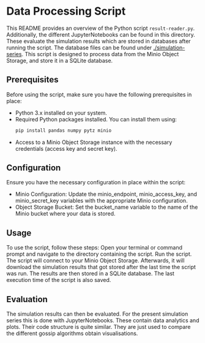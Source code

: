 # Data Processing Script
This README provides an overview of the Python script `result-reader.py`.
Additionally, the different JupyterNotebooks can be found in this directory.
These evaluate the simulation results which are stored in databases after running the script.
The database files can be found under [./simulation-series](./simulation-series).
This script is designed to process data from the Minio Object Storage, and store it in a SQLite database.

## Prerequisites

Before using the script, make sure you have the following prerequisites in place:

- Python 3.x installed on your system.
- Required Python packages installed. You can install them using:
    ```bash
    pip install pandas numpy pytz minio
    ```
- Access to a Minio Object Storage instance with the necessary credentials (access key and secret key).

## Configuration
Ensure you have the necessary configuration in place within the script:

- Minio Configuration: Update the minio_endpoint, minio_access_key, and minio_secret_key variables with the appropriate Minio configuration.
- Object Storage Bucket: Set the bucket_name variable to the name of the Minio bucket where your data is stored.



## Usage
To use the script, follow these steps:
Open your terminal or command prompt and navigate to the directory containing the script.
Run the script.
The script will connect to your Minio Object Storage.
Afterwards, it will download the simulation results that got stored after the last time the script was run.
The results are then stored in a SQLite database.
The last execution time of the script is also saved.

## Evaluation
The simulation results can then be evaluated.
For the present simulation series this is done with JupyterNotebooks.
These contain data analytics and plots.
Their code structure is quite similar.
They are just used to compare the different gossip algorithms obtain visualisations.
